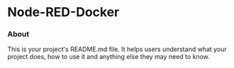 Node-RED-Docker
===============

### About

This is your project's README.md file. It helps users understand what your
project does, how to use it and anything else they may need to know.
